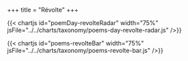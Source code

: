 +++
title = "Révolte"
+++

{{< chartjs id="poemDay-revolteRadar" width="75%" jsFile="../../charts/taxonomy/poems-day-revolte-radar.js" />}}

{{< chartjs id="poems-revolteBar" width="75%" jsFile="../../charts/taxonomy/poems-revolte-bar.js" />}}